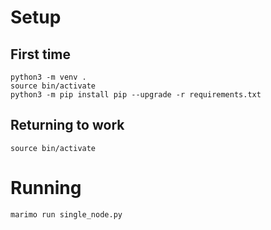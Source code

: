 # Setup

## First time

~~~
python3 -m venv .
source bin/activate
python3 -m pip install pip --upgrade -r requirements.txt
~~~

## Returning to work

~~~
source bin/activate
~~~

# Running

~~~
marimo run single_node.py
~~~
